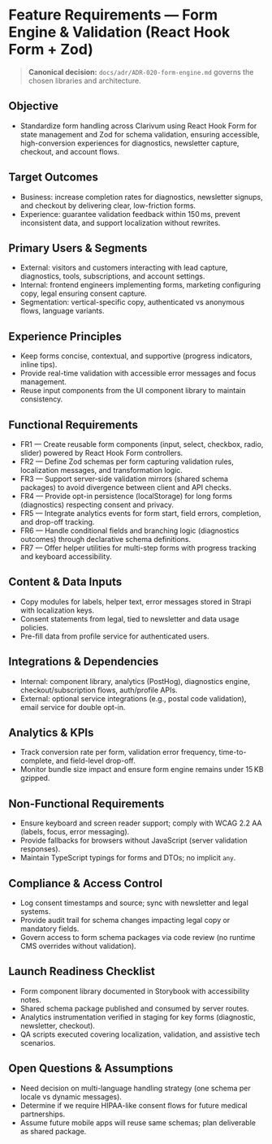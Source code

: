 # Feature Requirements — Form Engine & Validation (React Hook Form + Zod)

> **Canonical decision:** `docs/adr/ADR-020-form-engine.md` governs the chosen libraries and architecture.

## Objective
- Standardize form handling across Clarivum using React Hook Form for state management and Zod for schema validation, ensuring accessible, high-conversion experiences for diagnostics, newsletter capture, checkout, and account flows.

## Target Outcomes
- Business: increase completion rates for diagnostics, newsletter signups, and checkout by delivering clear, low-friction forms.
- Experience: guarantee validation feedback within 150 ms, prevent inconsistent data, and support localization without rewrites.

## Primary Users & Segments
- External: visitors and customers interacting with lead capture, diagnostics, tools, subscriptions, and account settings.
- Internal: frontend engineers implementing forms, marketing configuring copy, legal ensuring consent capture.
- Segmentation: vertical-specific copy, authenticated vs anonymous flows, language variants.

## Experience Principles
- Keep forms concise, contextual, and supportive (progress indicators, inline tips).
- Provide real-time validation with accessible error messages and focus management.
- Reuse input components from the UI component library to maintain consistency.

## Functional Requirements
- FR1 — Create reusable form components (input, select, checkbox, radio, slider) powered by React Hook Form controllers.
- FR2 — Define Zod schemas per form capturing validation rules, localization messages, and transformation logic.
- FR3 — Support server-side validation mirrors (shared schema packages) to avoid divergence between client and API checks.
- FR4 — Provide opt-in persistence (localStorage) for long forms (diagnostics) respecting consent and privacy.
- FR5 — Integrate analytics events for form start, field errors, completion, and drop-off tracking.
- FR6 — Handle conditional fields and branching logic (diagnostics outcomes) through declarative schema definitions.
- FR7 — Offer helper utilities for multi-step forms with progress tracking and keyboard accessibility.

## Content & Data Inputs
- Copy modules for labels, helper text, error messages stored in Strapi with localization keys.
- Consent statements from legal, tied to newsletter and data usage policies.
- Pre-fill data from profile service for authenticated users.

## Integrations & Dependencies
- Internal: component library, analytics (PostHog), diagnostics engine, checkout/subscription flows, auth/profile APIs.
- External: optional service integrations (e.g., postal code validation), email service for double opt-in.

## Analytics & KPIs
- Track conversion rate per form, validation error frequency, time-to-complete, and field-level drop-off.
- Monitor bundle size impact and ensure form engine remains under 15 KB gzipped.

## Non-Functional Requirements
- Ensure keyboard and screen reader support; comply with WCAG 2.2 AA (labels, focus, error messaging).
- Provide fallbacks for browsers without JavaScript (server validation responses).
- Maintain TypeScript typings for forms and DTOs; no implicit `any`.

## Compliance & Access Control
- Log consent timestamps and source; sync with newsletter and legal systems.
- Provide audit trail for schema changes impacting legal copy or mandatory fields.
- Govern access to form schema packages via code review (no runtime CMS overrides without validation).

## Launch Readiness Checklist
- Form component library documented in Storybook with accessibility notes.
- Shared schema package published and consumed by server routes.
- Analytics instrumentation verified in staging for key forms (diagnostic, newsletter, checkout).
- QA scripts executed covering localization, validation, and assistive tech scenarios.

## Open Questions & Assumptions
- Need decision on multi-language handling strategy (one schema per locale vs dynamic messages).
- Determine if we require HIPAA-like consent flows for future medical partnerships.
- Assume future mobile apps will reuse same schemas; plan deliverable as shared package.
